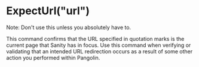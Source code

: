 # ExpectUrl("url")



Note: Don't use this unless you absolutely have to.

This command confirms that the URL specified in quotation marks is the current page that Sanity has in focus. Use this command when verifying or validating that an intended URL redirection occurs as a result of some other action you performed within Pangolin.